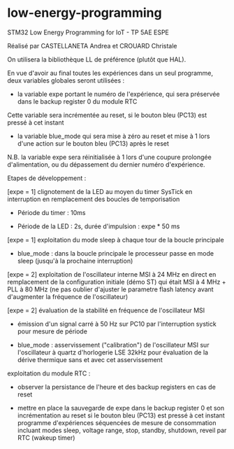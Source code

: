 # low-energy-programming
STM32 Low Energy Programming for IoT - TP 5AE ESPE

Réalisé par CASTELLANETA Andrea et CROUARD Christale

On utilisera la bibliothèque LL de préférence (plutôt que HAL).

En vue d'avoir au final toutes les expériences dans un seul programme, deux variables globales seront utilisées :

- la variable expe portant le numéro de l'expérience, qui sera préservée dans le backup register 0 du module RTC

Cette variable sera incrémentée au reset, si le bouton bleu (PC13) est pressé à cet instant

- la variable blue_mode qui sera mise à zéro au reset et mise à 1 lors d'une action sur le bouton bleu (PC13) après le reset

N.B. la variable expe sera réinitialisée à 1 lors d'une coupure prolongée d'alimentation, ou du dépassement du dernier numéro d'expérience.

Etapes de développement :

[expe = 1] clignotement de la LED au moyen du timer SysTick en interruption en remplacement des boucles de temporisation

- Période du timer : 10ms

- Période de la LED : 2s, durée d'impulsion : expe * 50 ms

[expe = 1] exploitation du mode sleep à chaque tour de la boucle principale

- blue_mode : dans la boucle principale le processeur passe en mode sleep (jusqu'à la prochaine interruption)

[expe = 2] exploitation de l'oscillateur interne MSI à 24 MHz en direct en remplacement de la configuration initiale (démo ST) qui était MSI à 4 MHz + PLL à 80 MHz 
(ne pas oublier d'ajuster le parametre flash latency avant d'augmenter la fréquence de l'oscillateur)

[expe = 2] évaluation de la stabilité en fréquence de l'oscillateur MSI

- émission d'un signal carré à 50 Hz sur PC10 par l'interruption systick pour mesure de période

- blue_mode : asservissement ("calibration") de l'oscillateur MSI sur l'oscillateur à quartz d'horlogerie LSE 32kHz pour évaluation de la dérive thermique sans et avec cet asservissement

exploitation du module RTC :

- observer la persistance de l'heure et des backup registers en cas de reset

- mettre en place la sauvegarde de expe dans le backup register 0 et son incrémentation au reset si le bouton bleu (PC13) est pressé à cet instant
programme d'expériences séquencées de mesure de consommation incluant modes sleep, voltage range, stop, standby, shutdown, reveil par RTC (wakeup timer)
